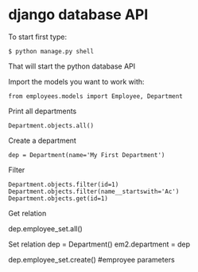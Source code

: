 # django database API

To start first type:

```
$ python manage.py shell
```

That will start the python database API

Import the models you want to work with:
```
from employees.models import Employee, Department
```
Print all departments
```
Department.objects.all()
```
Create a department
```
dep = Department(name='My First Department')
```
Filter
```
Department.objects.filter(id=1)
Department.objects.filter(name__startswith='Ac')
Department.objects.get(id=1)
```

Get relation

dep.employee_set.all()

Set relation
dep = Department()
em2.department = dep

dep.employee_set.create() #emproyee parameters